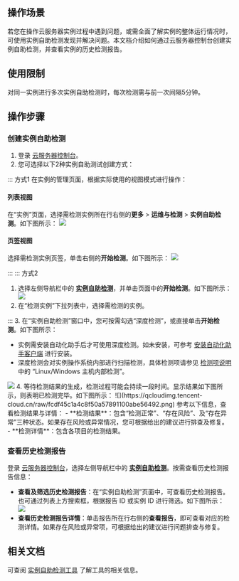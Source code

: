 ## 操作场景
若您在操作云服务器实例过程中遇到问题，或需全面了解实例的整体运行情况时，可使用实例自助检测发现并解决问题。本文档介绍如何通过云服务器控制台创建实例自助检测，并查看实例的历史检测报告。

## 使用限制
对同一实例进行多次实例自助检测时，每次检测需与前一次间隔5分钟。

## 操作步骤

### 创建实例自助检测
1. 登录 [云服务器控制台](https://console.cloud.tencent.com/cvm/instance/index?rid=1)。
2. 您可选择以下2种实例自助测试创建方式：
<dx-tabs>
::: 方式1
在实例的管理页面，根据实际使用的视图模式进行操作：

#### 列表视图
在“实例”页面，选择需检测实例所在行右侧的**更多** > **运维与检测** > **实例自助检测**。如下图所示：
![](https://main.qcloudimg.com/raw/f13ffa5d5750621c2bea0719db231995.png)


#### 页签视图
选择需检测实例页签，单击右侧的**开始检测**。如下图所示：
![](https://qcloudimg.tencent-cloud.cn/raw/48b991c1a1309653fb83ff098a7e5721.png)

:::
::: 方式2
1. 选择左侧导航栏中的 **[实例自助检测](https://console.cloud.tencent.com/cvm/diagnosis/index?rid=1)**，并单击页面中的**开始检测**。如下图所示：
![](https://qcloudimg.tencent-cloud.cn/raw/a6c8d0fe711bbfc00848fd8769b34fb3.png)
2. 在“检测实例”下拉列表中，选择需检测的实例。

:::
</dx-tabs>
3. 在“实例自助检测”窗口中，您可按需勾选“深度检测”，或直接单击**开始检测**。如下图所示：
<dx-alert infotype="explain" title="">
- 实例需安装自动化助手后才可使用深度检测。如未安装，可参考 [安装自动化助手客户端](https://cloud.tencent.com/document/product/1340/51945) 进行安装。
- 深度检测会对实例操作系统内部进行扫描检测，具体检测项请参见 [检测项说明](https://cloud.tencent.com/document/product/213/56784#.E6.A3.80.E6.B5.8B.E9.A1.B9.E8.AF.B4.E6.98.8E) 中的 “Linux/Windows 主机内部检测”。
</dx-alert>
<img src="https://qcloudimg.tencent-cloud.cn/raw/1baca8c1a5c4857e23296996f737f912.png"/>
4. 等待检测结果的生成，检测过程可能会持续一段时间。显示结果如下图所示，则表明已检测完毕。如下图所示：
![](https://qcloudimg.tencent-cloud.cn/raw/fcdf45c1a4c8f50a57891100abe56492.png)
参考以下信息，查看检测结果与详情：
 - **检测结果**：包含“检测正常”、“存在风险”、及“存在异常”三种状态。如果存在风险或异常情况，您可根据给出的建议进行排查及修复。
 - **检测详情**：包含各项目的检测结果。

### 查看历史检测报告
登录 [云服务器控制台](https://console.cloud.tencent.com/cvm/instance/index?rid=1)，选择左侧导航栏中的 **[实例自助检测](https://console.cloud.tencent.com/cvm/diagnosis/)**。按需查看历史检测报告信息：
- **查看及筛选历史检测报告**：在“实例自助检测”页面中，可查看历史检测报告。也可通过列表上方搜索框，根据报告 ID 或实例 ID 进行筛选。如下图所示：
![](https://main.qcloudimg.com/raw/0d285c7a08c1ed41b4a5587002b45b50.png)
- **查看历史检测报告详情**：单击报告所在行右侧的**查看报告**，即可查看对应的检测详情。如果存在风险或异常项，可根据给出的建议进行问题排查与修复。

## 相关文档
可查阅 [实例自助检测工具](https://cloud.tencent.com/document/product/213/56784) 了解工具的相关信息。
